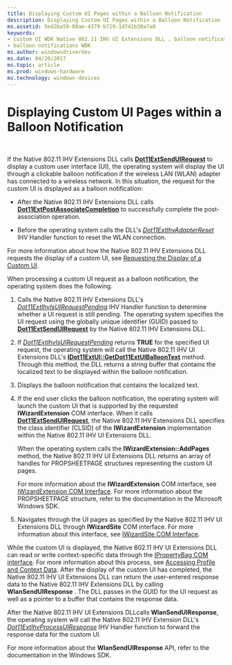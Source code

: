 ```yaml
---
title: Displaying Custom UI Pages within a Balloon Notification
description: Displaying Custom UI Pages within a Balloon Notification
ms.assetid: 5ed2ba59-88ae-4379-b729-1d741b30a7a0
keywords:
- custom UI WDK Native 802.11 IHV UI Extensions DLL , balloon notifications
- balloon notifications WDK
ms.author: windowsdriverdev
ms.date: 04/20/2017
ms.topic: article
ms.prod: windows-hardware
ms.technology: windows-devices
---
```


# Displaying Custom UI Pages within a Balloon Notification




 

If the Native 802.11 IHV Extensions DLL calls [**Dot11ExtSendUIRequest**](https://msdn.microsoft.com/library/windows/hardware/ff547567) to display a custom user interface (UI), the operating system will display the UI through a clickable balloon notification if the wireless LAN (WLAN) adapter has connected to a wireless network. In this situation, the request for the custom UI is displayed as a balloon notification:

-   After the Native 802.11 IHV Extensions DLL calls [**Dot11ExtPostAssociateCompletion**](https://msdn.microsoft.com/library/windows/hardware/ff547530) to successfully complete the post-association operation.

-   Before the operating system calls the DLL's [*Dot11ExtIhvAdapterReset*](https://msdn.microsoft.com/library/windows/hardware/ff547434) IHV Handler function to reset the WLAN connection.

For more information about how the Native 802.11 IHV Extensions DLL requests the display of a custom UI, see [Requesting the Display of a Custom UI](requesting-the-display-of-a-custom-ui.md).

When processing a custom UI request as a balloon notification, the operating system does the following.

1.  Calls the Native 802.11 IHV Extensions DLL's [*Dot11ExtIhvIsUIRequestPending*](https://msdn.microsoft.com/library/windows/hardware/ff547479) IHV Handler function to determine whether a UI request is still pending. The operating system specifies the UI request using the globally unique identifier (GUID) passed to [**Dot11ExtSendUIRequest**](https://msdn.microsoft.com/library/windows/hardware/ff547567) by the Native 802.11 IHV Extensions DLL.

2.  If [*Dot11ExtIhvIsUIRequestPending*](https://msdn.microsoft.com/library/windows/hardware/ff547479) returns **TRUE** for the specified UI request, the operating system will call the Native 802.11 IHV UI Extensions DLL's [**IDot11ExtUI::GetDot11ExtUIBalloonText**](https://msdn.microsoft.com/library/windows/hardware/ff553771) method. Through this method, the DLL returns a string buffer that contains the localized text to be displayed within the balloon notification.

3.  Displays the balloon notification that contains the localized text.

4.  If the end user clicks the balloon notification, the operating system will launch the custom UI that is supported by the requested **IWizardExtension** COM interface. When it calls [**Dot11ExtSendUIRequest**](https://msdn.microsoft.com/library/windows/hardware/ff547567), the Native 802.11 IHV Extensions DLL specifies the class identifier (CLSID) of the **IWizardExtension** implementation within the Native 802.11 IHV UI Extensions DLL.

    When the operating system calls the **IWizardExtension::AddPages** method, the Native 802.11 IHV UI Extensions DLL returns an array of handles for PROPSHEETPAGE structures representing the custom UI pages.

    For more information about the **IWizardExtension** COM interface, see [IWizardExtension COM Interface](http://go.microsoft.com/fwlink/p/?linkid=56607). For more information about the PROPSHEETPAGE structure, refer to the documentation in the Microsoft Windows SDK.

5.  Navigates through the UI pages as specified by the Native 802.11 IHV UI Extensions DLL through **IWizardSite** COM interface. For more information about this interface, see [IWizardSite COM Interface](http://go.microsoft.com/fwlink/p/?linkid=56608).

While the custom UI is displayed, the Native 802.11 IHV UI Extensions DLL can read or write context-specific data through the [IPropertyBag COM interface](http://go.microsoft.com/fwlink/p/?linkid=56610). For more information about this process, see [Accessing Profile and Context Data](accessing-profile-and-context-data.md). After the display of the custom UI has completed, the Native 802.11 IHV UI Extensions DLL can return the user-entered response data to the Native 802.11 IHV Extensions DLL by calling **WlanSendUIResponse** . The DLL passes in the GUID for the UI request as well as a pointer to a buffer that contains the response data.

After the Native 802.11 IHV UI Extensions DLLcalls **WlanSendUIResponse**, the operating system will call the Native 802.11 IHV Extension DLL's [*Dot11ExtIhvProcessUIResponse*](https://msdn.microsoft.com/library/windows/hardware/ff547504) IHV Handler function to forward the response data for the custom UI.

For more information about the **WlanSendUIResponse** API, refer to the documentation in the Windows SDK.

 

 





